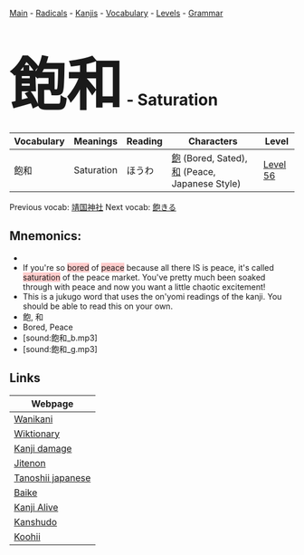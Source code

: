 <style> bigfont {font-size: 100px}</style>
[Main](../README.md) -
[Radicals](../radicals.md) -
[Kanjis](../kanjis.md) -
[Vocabulary](../vocabulary.md) -
[Levels](../levels.md) -
[Grammar](../grammar.md)
# <bigfont> 飽和</bigfont> - Saturation 

| Vocabulary | Meanings | Reading | Characters | Level |
| --- | --- | --- | --- | --- |
| 飽和 | Saturation | ほうわ |  [飽](../kanjis/飽.md) (Bored, Sated), [和](../kanjis/和.md) (Peace, Japanese Style) | [Level 56](../levels/wk_level56.md) |

Previous vocab: [靖国神社](靖国神社.md) Next vocab: [飽きる](飽きる.md) 

## Mnemonics:

* 
* If you're so <span style="background-color:#ffcccb"> bored</span> of <span style="background-color:#ffcccb"> peace</span> because all there IS is peace, it's called <span style="background-color:#ffcccb"> saturation</span> of the peace market. You've pretty much been soaked through with peace and now you want a little chaotic excitement!
* This is a jukugo word that uses the on'yomi readings of the kanji. You should be able to read this on your own.
* 飽, 和
* Bored, Peace
* [sound:飽和_b.mp3]
* [sound:飽和_g.mp3]


## Links 

| Webpage |
| --- |
| [Wanikani          ](https://www.wanikani.com/kanji/飽和) |
| [Wiktionary        ](https://en.wiktionary.org/wiki/飽和) |
| [Kanji damage      ](http://www.kanjidamage.com/kanji/search?utf8=✓&q=飽和) |
| [Jitenon           ](https://jitenon.com/kanji/飽和) |
| [Tanoshii japanese ](https://www.tanoshiijapanese.com/dictionary/kanji.cfm?k=飽和) |
| [Baike             ](https://baike.baidu.com/item/飽和) |
| [Kanji Alive       ](https://app.kanjialive.com/飽和) |
| [Kanshudo          ](https://www.kanshudo.com/searchmn?q=飽和) |
| [Koohii            ](https://kanji.koohii.com/study/kanji/飽和) |
